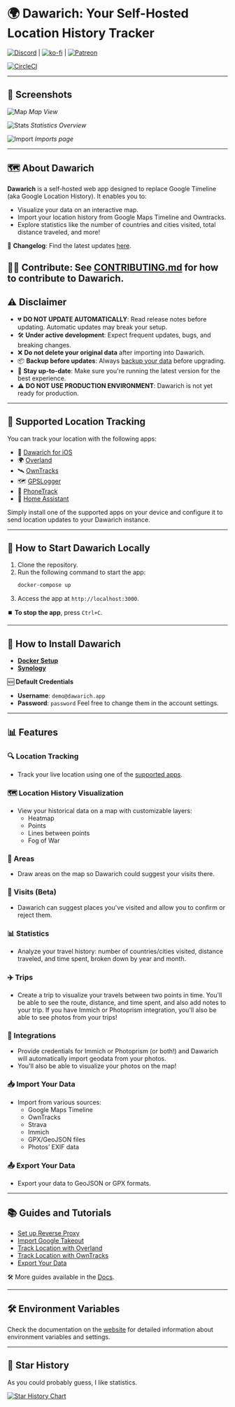 # 🌍 Dawarich: Your Self-Hosted Location History Tracker

[![Discord](https://dcbadge.limes.pink/api/server/pHsBjpt5J8)](https://discord.gg/pHsBjpt5J8) | [![ko-fi](https://ko-fi.com/img/githubbutton_sm.svg)](https://ko-fi.com/H2H3IDYDD) | [![Patreon](https://img.shields.io/endpoint.svg?url=https%3A%2F%2Fshieldsio-patreon.vercel.app%2Fapi%3Fusername%3Dfreika%26type%3Dpatrons&style=for-the-badge)](https://www.patreon.com/freika)

[![CircleCI](https://circleci.com/gh/Freika/dawarich.svg?style=svg)](https://app.circleci.com/pipelines/github/Freika/dawarich)

---

## 📸 Screenshots

![Map](screenshots/map.jpeg)
*Map View*

![Stats](screenshots/stats.jpeg)
*Statistics Overview*

![Import](screenshots/imports.jpeg)
*Imports page*

---

## 🗺️ About Dawarich

**Dawarich** is a self-hosted web app designed to replace Google Timeline (aka Google Location History). It enables you to:
- Visualize your data on an interactive map.
- Import your location history from Google Maps Timeline and Owntracks.
- Explore statistics like the number of countries and cities visited, total distance traveled, and more!

📄 **Changelog**: Find the latest updates [here](CHANGELOG.md).

👩‍💻 **Contribute**: See [CONTRIBUTING.md](CONTRIBUTING.md) for how to contribute to Dawarich.
---

## ⚠️ Disclaimer

- 💔 **DO NOT UPDATE AUTOMATICALLY**: Read release notes before updating. Automatic updates may break your setup.
- 🛠️ **Under active development**: Expect frequent updates, bugs, and breaking changes.
- ❌ **Do not delete your original data** after importing into Dawarich.
- 📦 **Backup before updates**: Always [backup your data](https://dawarich.app/docs/tutorials/backup-and-restore) before upgrading.
- 🔄 **Stay up-to-date**: Make sure you're running the latest version for the best experience.
- ⚠️ **DO NOT USE PRODUCTION ENVIRONMENT**: Dawarich is not yet ready for production.

---

## 🧭 Supported Location Tracking

You can track your location with the following apps:

- 💫 [Dawarich for iOS](https://dawarich.app/docs/dawarich-for-ios/)
- 🌍 [Overland](https://dawarich.app/docs/tutorials/track-your-location#overland)
- 🛰️ [OwnTracks](https://dawarich.app/docs/tutorials/track-your-location#owntracks)
- 🗺️ [GPSLogger](https://dawarich.app/docs/tutorials/track-your-location#gps-logger)
- 📱 [PhoneTrack](https://dawarich.app/docs/tutorials/track-your-location#phonetrack)
- 🏡 [Home Assistant](https://dawarich.app/docs/tutorials/track-your-location#home-assistant)

Simply install one of the supported apps on your device and configure it to send location updates to your Dawarich instance.

---

## 🚀 How to Start Dawarich Locally

1. Clone the repository.
2. Run the following command to start the app:
   ```bash
   docker-compose up
   ```
3. Access the app at `http://localhost:3000`.

⏹️ **To stop the app**, press `Ctrl+C`.

---

## 🔧 How to Install Dawarich

- **[Docker Setup](https://dawarich.app/docs/intro#setup-your-dawarich-instance)**
- **[Synology](https://dawarich.app/docs/tutorials/platforms/synology)**

🆕 **Default Credentials**
- **Username**: `demo@dawarich.app`
- **Password**: `password`
Feel free to change them in the account settings.

---

## 📊 Features

### 🔍 Location Tracking
- Track your live location using one of the [supported apps](#-supported-location-tracking).

### 🗺️ Location History Visualization
- View your historical data on a map with customizable layers:
  - Heatmap
  - Points
  - Lines between points
  - Fog of War

### 🔵 Areas
- Draw areas on the map so Dawarich could suggest your visits there.

### 📍 Visits (Beta)
- Dawarich can suggest places you've visited and allow you to confirm or reject them.

### 📊 Statistics
- Analyze your travel history: number of countries/cities visited, distance traveled, and time spent, broken down by year and month.

### ✈️ Trips

- Create a trip to visualize your travels between two points in time. You'll be able to see the route, distance, and time spent, and also add notes to your trip. If you have Immich or Photoprism integration, you'll also be able to see photos from your trips!

### 📸 Integrations
- Provide credentials for Immich or Photoprism (or both!) and Dawarich will automatically import geodata from your photos.
- You'll also be able to visualize your photos on the map!

### 📥 Import Your Data
- Import from various sources:
  - Google Maps Timeline
  - OwnTracks
  - Strava
  - Immich
  - GPX/GeoJSON files
  - Photos’ EXIF data

### 📤 Export Your Data
- Export your data to GeoJSON or GPX formats.

---

## 📚 Guides and Tutorials

- [Set up Reverse Proxy](https://dawarich.app/docs/tutorials/reverse-proxy)
- [Import Google Takeout](https://dawarich.app/docs/tutorials/import-existing-data#sources-of-data)
- [Track Location with Overland](https://dawarich.app/docs/tutorials/track-your-location#overland)
- [Track Location with OwnTracks](https://dawarich.app/docs/tutorials/track-your-location#owntracks)
- [Export Your Data](https://dawarich.app/docs/tutorials/export-your-data)

🛠️ More guides available in the [Docs](https://dawarich.app/docs/intro).

---

## 🛠️ Environment Variables

Check the documentation on the [website](https://dawarich.app/docs/environment-variables-and-settings) for detailed information about environment variables and settings.

---

## 💫 Star History

As you could probably guess, I like statistics.

<a href="https://star-history.com/#Freika/dawarich&Date">
 <picture>
   <source media="(prefers-color-scheme: dark)" srcset="https://api.star-history.com/svg?repos=Freika/dawarich&type=Date&theme=dark" />
   <source media="(prefers-color-scheme: light)" srcset="https://api.star-history.com/svg?repos=Freika/dawarich&type=Date" />
   <img alt="Star History Chart" src="https://api.star-history.com/svg?repos=Freika/dawarich&type=Date" />
 </picture>
</a>
